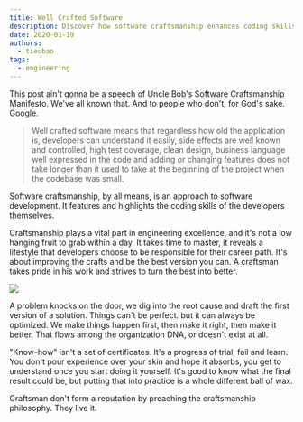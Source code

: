 ```yaml
---
title: Well Crafted Software
description: Discover how software craftsmanship enhances coding skills, promotes clean design, and drives continuous improvement for developers committed to building well-crafted, maintainable software.
date: 2020-01-19
authors:
  - tieubao
tags:
  - engineering
---
```


This post ain't gonna be a speech of Uncle Bob's Software Craftsmanship Manifesto. We've all known that. And to people who don't, for God's sake. Google.

> Well crafted software means that regardless how old the application is, developers can understand it easily, side effects are well known and controlled, high test coverage, clean design, business language well expressed in the code and adding or changing features does not take longer than it used to take at the beginning of the project when the codebase was small.

Software craftsmanship, by all means, is an approach to software development. It features and highlights the coding skills of the developers themselves.

Craftsmanship plays a vital part in engineering excellence, and it's not a low hanging fruit to grab within a day. It takes time to master, it reveals a lifestyle that developers choose to be responsible for their career path. It's about improving the crafts and be the best version you can. A craftsman takes pride in his work and strives to turn the best into better.

![](assets/well-crafted-software_871104804c16cbc9ea337a0b8c851035_md5.webp)

A problem knocks on the door, we dig into the root cause and draft the first version of a solution. Things can't be perfect. but it can always be optimized. We make things happen first, then make it right, then make it better. That flows among the organization DNA, or doesn't exist at all.

"Know-how" isn't a set of certificates. It's a progress of trial, fail and learn. You don't pour experience over your skin and hope it absorbs, you get to understand once you start doing it yourself. It's good to know what the final result could be, but putting that into practice is a whole different ball of wax.

Craftsman don't form a reputation by preaching the craftsmanship philosophy. They live it.

